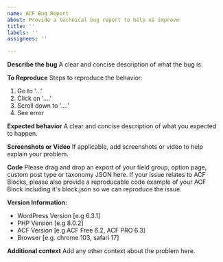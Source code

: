 ```yaml
---
name: ACF Bug Report
about: Provide a technical bug report to help us improve
title: ''
labels: ''
assignees: ''

---
```


<!--
The ACF Team only accept technical bug reports via Github Issues.
A technical bug report is one which includes technical details of ACF's codebase to pinpoint the issue.
If you need support debugging a problem please contact support@advancedcustomfields.com
If you've got a feature request or suggestion for ACF, please submit it at https://www.advancedcustomfields.com/feedback/
If you need help or advice using or implementing something with ACF, try the ACF support forum at https://support.advancedcustomfields.com
-->

**Describe the bug**
A clear and concise description of what the bug is.

**To Reproduce**
Steps to reproduce the behavior:
1. Go to '...'
2. Click on '....'
3. Scroll down to '....'
4. See error

**Expected behavior**
A clear and concise description of what you expected to happen.

**Screenshots or Video**
If applicable, add screenshots or video to help explain your problem.

**Code**
Please drag and drop an export of your field group, option page, custom post type or taxonomy JSON here.
If your issue relates to ACF Blocks, please also provide a reproducable code example of your ACF Block including it's block.json so we can reproduce the issue.

**Version Information:**
 - WordPress Version [e.g 6.3.1]
 - PHP Version [e.g 8.0.2]
 - ACF Version [e.g ACF Free 6.2, ACF PRO 6.3]
 - Browser [e.g. chrome 103, safari 17]

**Additional context**
Add any other context about the problem here.
